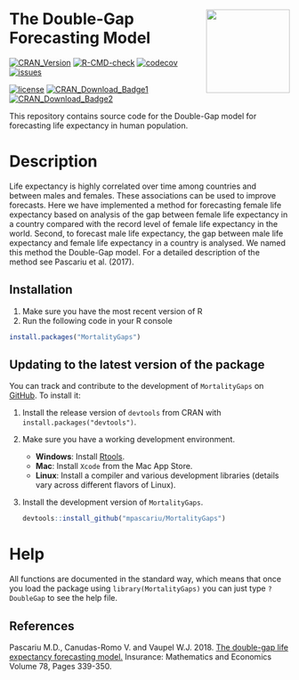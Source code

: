 # <img src="inst/figures/MortalityGaps_logox.png" align="right" width="150" height="150" /> The Double-Gap Forecasting Model

[![CRAN_Version](https://www.r-pkg.org/badges/version/MortalityGaps)](https://cran.r-project.org/package=MortalityGaps)
[![R-CMD-check](https://github.com/mpascariu/MortalityGaps/workflows/R-CMD-check/badge.svg)](https://github.com/mpascariu/MortalityGaps/actions)
[![codecov](https://codecov.io/github/mpascariu/MortalityGaps/branch/master/graphs/badge.svg)](https://app.codecov.io/github/mpascariu/MortalityGaps)
[![issues](https://img.shields.io/github/issues-raw/mpascariu/MortalityGaps.svg)](https://github.com/mpascariu/MortalityGaps/issues)

[![license](https://img.shields.io/badge/License-GPL%20v3-blue.svg)](https://github.com/mpascariu/MortalityGaps/blob/master/LICENSE)
[![CRAN_Download_Badge1](https://cranlogs.r-pkg.org/badges/grand-total/MortalityGaps)](https://CRAN.R-project.org/package=MortalityGaps)
[![CRAN_Download_Badge2](https://cranlogs.r-pkg.org/badges/MortalityGaps)](https://CRAN.R-project.org/package=MortalityGaps)



This repository contains source code for the Double-Gap model for forecasting 
life expectancy in human population. 

# Description
Life expectancy is highly correlated over time among countries and 
between males and females. These associations can be used to improve forecasts. 
Here we have implemented a method for forecasting female life expectancy based on 
analysis of the gap between female life expectancy in a country compared with
the record level of female life expectancy in the world. Second, to forecast 
male life expectancy, the gap between male life expectancy and female life 
expectancy in a country is analysed. We named this method the Double-Gap model.
For a detailed description of the method see Pascariu et al. (2017).

## Installation

1. Make sure you have the most recent version of R
2. Run the following code in your R console 

```R
install.packages("MortalityGaps")
```

## Updating to the latest version of the package

You can track and contribute to the development of `MortalityGaps` on [GitHub](https://github.com/mpascariu/MortalityLaws). To install it:

1. Install the release version of `devtools` from CRAN with `install.packages("devtools")`.

2. Make sure you have a working development environment.
    * **Windows**: Install [Rtools](https://CRAN.R-project.org/bin/windows/Rtools/).
    * **Mac**: Install `Xcode` from the Mac App Store.
    * **Linux**: Install a compiler and various development libraries (details vary across different flavors of Linux).

3. Install the development version of `MortalityGaps`.

   ```R
   devtools::install_github("mpascariu/MortalityGaps")
   ```

# Help
All functions are documented in the standard way, which means that 
once you load the package using ```library(MortalityGaps)```
you can just type ```?DoubleGap``` to see the help file. 

## References
Pascariu M.D., Canudas-Romo V. and Vaupel W.J. 2018. [The double-gap life expectancy forecasting model.](https://doi.org/10.1016/j.insmatheco.2017.09.011) Insurance: Mathematics and Economics Volume 78, Pages 339-350.